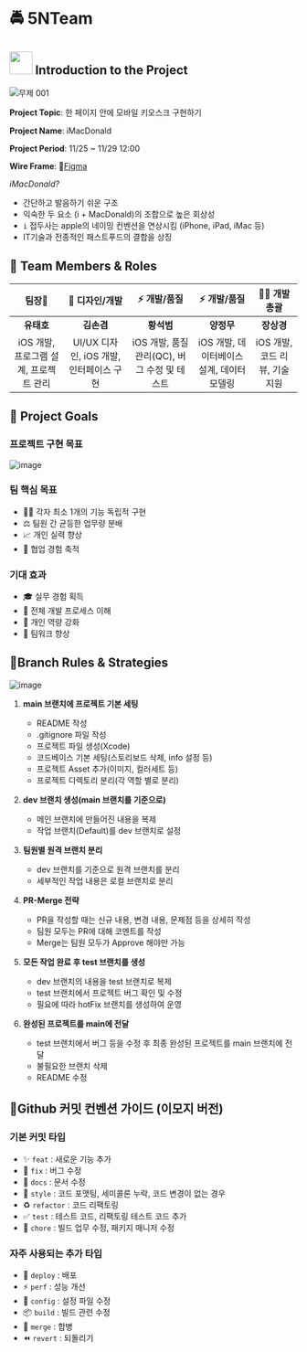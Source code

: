 # 🚔 5NTeam 

## <img src="https://github.com/user-attachments/assets/d8170c2c-8429-4464-a4ce-6553d13f7649" width="40"> Introduction to the Project

![무제 001](https://github.com/user-attachments/assets/4a738bdd-1c96-4da1-a8ea-142ee62c8ae0)

**Project Topic**: 한 페이지 안에 모바일 키오스크 구현하기

**Project Name**: iMacDonald

**Project Period**: 11/25 ~ 11/29 12:00

**Wire Frame**: 🔗[Figma](https://www.figma.com/design/z1Kn7wwKqEdRgjZT9Xq1vR/5N-Team-Project-UI?node-id=0-1&node-type=canvas&t=DqoP7y3TQDK7pOPl-0)

_iMacDonald?_

- 간단하고 발음하기 쉬운 구조
- 익숙한 두 요소 (i + MacDonald)의 조합으로 높은 회상성
- `i` 접두사는 apple의 네이밍 컨벤션을 연상시킴 (iPhone, iPad, iMac 등)
- IT기술과 전종적인 패스트푸드의 결합을 상징

## 👥 Team Members & Roles

| 팀장🎯 | 🎨 디자인/개발 | ⚡️ 개발/품질 | ⚡️ 개발/품질 | 👨‍💻 개발 총괄 |
| :-: | :-: | :-: | :-: | :-: |
| **유태호** | **김손겸** | **황석범** | **양정무** | **장상경** |
| iOS 개발, 프로그램 설계, 프로젝트 관리 | UI/UX 디자인, iOS 개발, 인터페이스 구현 | iOS 개발, 품질 관리(QC), 버그 수정 및 테스트 | iOS 개발, 데이터베이스 설계, 데이터 모델링 | iOS 개발, 코드 리뷰, 기술 지원 |

## 🎯 Project Goals

### 프로젝트 구현 목표

![image](https://github.com/user-attachments/assets/5dcdd2f2-81da-4eee-bda3-4cf7208c487d)

### 팀 핵심 목표
- 👨‍💻 각자 최소 1개의 기능 독립적 구현
- ⚖️ 팀원 간 균등한 업무량 분배
- 📈 개인 실력 향상
- 🤝 협업 경험 축적

### 기대 효과
- 🎓 실무 경험 획득
- 🔄 전체 개발 프로세스 이해
- 💪 개인 역량 강화
- 🤼 팀워크 향상

## 🍆Branch Rules & Strategies

![image](https://github.com/user-attachments/assets/dbb0346b-c378-43e2-9c3b-ba04d6e59d20)

1. **main 브랜치에 프로젝트 기본 세팅**
    - README 작성
    - .gitignore 파일 작성
    - 프로젝트 파일 생성(Xcode)
    - 코드베이스 기본 세팅(스토리보드 삭제, info 설정 등)
    - 프로젝트 Asset 추가(이미지, 컬러세트 등)
    - 프로젝트 디렉토리 분리(각 역할 별로 분리)
    
2. **dev 브랜치 생성(main 브랜치를 기준으로)**
    - 메인 브랜치에 만들어진 내용을 복제
    - 작업 브랜치(Default)를 dev 브랜치로 설정
    
3. **팀원별 원격 브랜치 분리**
    - dev 브랜치를 기준으로 원격 브랜치를 분리
    - 세부적인 작업 내용은 로컬 브랜치로 분리
  
4. **PR-Merge 전략**
    - PR을 작성할 때는 신규 내용, 변경 내용, 문제점 등을 상세히 작성
    - 팀원 모두는 PR에 대해 코멘트를 작성
    - Merge는 팀원 모두가 Approve 해야만 가능

5. **모든 작업 완료 후 test 브랜치를 생성**
    - dev 브랜치의 내용을 test 브랜치로 복제
    - test 브랜치에서 프로젝트 버그 확인 및 수정
    - 필요에 따라 hotFix 브랜치를 생성하여 운영

6. **완성된 프로젝트를 main에 전달**
    - test 브랜치에서 버그 등을 수정 후 최종 완성된 프로젝트를 main 브랜치에 전달
    - 불필요한 브랜치 삭제
    - README 수정

## 📓Github 커밋 컨벤션 가이드 (이모지 버전) 

### 기본 커밋 타입 
- ✨ `feat` : 새로운 기능 추가
- 🐝 `fix` : 버그 수정 
- 📝 `docs` : 문서 수정
- 💄 `style` : 코드 포맷팅, 세미콜론 누락, 코드 변경이 없는 경우
- ♻️ `refactor` : 코드 리팩토링
- ✅ `test` : 테스트 코드, 리팩토링 테스트 코드 추가
- 🎨 `chore` : 빌드 업무 수정, 패키지 매니저 수정

### 자주 사용되는 추가 타입
- 🚀 `deploy` : 배포
- ⚡️ `perf` : 성능 개선
- 🔧 `config` : 설정 파일 수정
- 📦 `build` : 빌드 관련 수정
- 🔀 `merge` : 합병
- ⏪️ `revert` : 되돌리기

